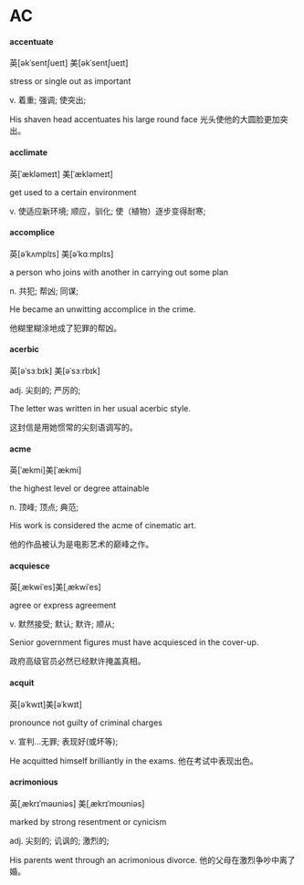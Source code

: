 # AC

#### accentuate

英\[əkˈsentʃueɪt\] 美\[əkˈsentʃueɪt\] 

stress or single out as important

v. 着重; 强调; 使突出; 

His shaven head accentuates his large round face 光头使他的大圆脸更加突出。

#### acclimate

英\[ˈækləmeɪt\] 美\[ˈækləmeɪt\] 

get used to a certain environment

v. 使适应新环境; 顺应，驯化; 使（植物）逐步变得耐寒;

#### accomplice

英\[əˈkʌmplɪs\] 美\[əˈkɑːmplɪs\]

a person who joins with another in carrying out some plan

n. 共犯; 帮凶; 同谋; 

He became an unwitting accomplice in the crime. 

他糊里糊涂地成了犯罪的帮凶。

#### acerbic

英\[əˈsɜːbɪk\] 美\[əˈsɜːrbɪk\]

adj. 尖刻的; 严厉的; 

The letter was written in her usual acerbic style. 

这封信是用她惯常的尖刻语调写的。

#### acme

英\[ˈækmi\]美\[ˈækmi\]

the highest level or degree attainable

n. 顶峰; 顶点; 典范;

His work is considered the acme of cinematic art. 

他的作品被认为是电影艺术的巅峰之作。

#### acquiesce

英\[ˌækwiˈes\]美\[ˌækwiˈes\]

agree or express agreement

v. 默然接受; 默认; 默许; 顺从;

Senior government figures must have acquiesced in the cover-up. 

政府高级官员必然已经默许掩盖真相。

#### acquit

英\[əˈkwɪt\]美\[əˈkwɪt\]

pronounce not guilty of criminal charges

v. 宣判…无罪; 表现好\(或坏等\); 

He acquitted himself brilliantly in the exams. 他在考试中表现出色。

#### acrimonious

英\[ˌækrɪˈməʊniəs\] 美\[ˌækrɪˈmoʊniəs\]

marked by strong resentment or cynicism

adj. 尖刻的; 讥讽的; 激烈的; 

His parents went through an acrimonious divorce. 他的父母在激烈争吵中离了婚。

